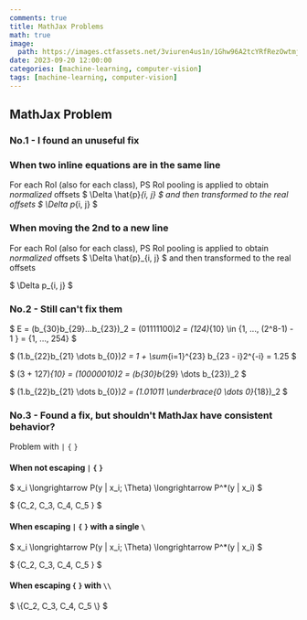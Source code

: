 ```yaml
---
comments: true
title: MathJax Problems
math: true
image:
  path: https://images.ctfassets.net/3viuren4us1n/1Ghw96A2tcYRfRezOwtmjx/e646778f3f53e50ea3e857e9cdb23120/Computer_vision.jpg?fm=webp&w=1920
date: 2023-09-20 12:00:00
categories: [machine-learning, computer-vision]
tags: [machine-learning, computer-vision]
---
```


## MathJax Problem
### No.1 - I found an unuseful fix
### When two inline equations are in the same line

For each RoI (also for each class), PS RoI pooling is applied to obtain *normalized* offsets $ \Delta \hat{p}_{i, j} $ and then transformed to the real offsets $ \Delta p_{i, j} $

### When moving the 2nd to a new line

For each RoI (also for each class), PS RoI pooling is applied to obtain *normalized* offsets $ \Delta \hat{p}_{i, j} $ and then transformed to the real offsets 

$ \Delta p_{i, j} $

### No.2 - Still can't fix them

$ E = (b_{30}b_{29}...b_{23})_2 = (01111100)_2 = (124)_{10} \in \{1, ..., (2^8-1) - 1 \} = \{1, ..., 254\} $

$ (1.b_{22}b_{21} \dots b_{0})_2 = 1 + \sum_{i=1}^{23} b_{23 - i}2^{-i} = 1.25 $

$ (3 + 127)_{10} = (10000010)_2 = (b_{30}b_{29} \dots b_{23})_2 $

$ (1.b_{22}b_{21} \dots b_{0})_2 = (1.01011 \underbrace{0 \dots 0}_{18})_2 $


### No.3 - Found a fix, but shouldn't MathJax have consistent behavior?

Problem with `|` `{` `}`

#### When not escaping `|` `{` `}`

$ x_i \longrightarrow P(y | x_i; \Theta) \longrightarrow P^*(y | x_i) $

$ {C_2, C_3, C_4, C_5 } $

#### When escaping  `|` `{` `}` with a single `\`

$ x_i \longrightarrow P(y \| x_i; \Theta) \longrightarrow P^*(y \| x_i) $

$ \{C_2, C_3, C_4, C_5 \} $

#### When escaping `{` `}` with `\\`

$ \\{C_2, C_3, C_4, C_5 \\} $

